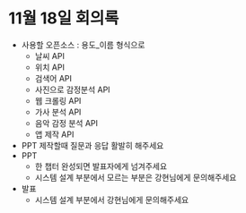 # 11월 18일 회의록

- 사용할 오픈소스 : 용도_이름 형식으로
  - 날씨 API
  - 위치 API
  - 검색어 API
  - 사진으로 감정분석 API
  - 웹 크롤링 API
  - 가사 분석 API
  - 음악 감정 분석 API
  - 앱 제작 API 
- PPT 제작할때 질문과 응답 활발히 해주세요
- PPT
  - 한 챕터 완성되면 발표자에게 넘겨주세요
  - 시스템 설계 부분에서 모르는 부분은 강현님에게 문의해주세요
- 발표
  - 시스템 설계 부분에서 강현님에게 문의해주세요